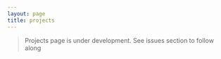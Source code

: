 ```yaml
---
layout: page
title: projects
---
```


> Projects page is under development. See issues section to follow along

